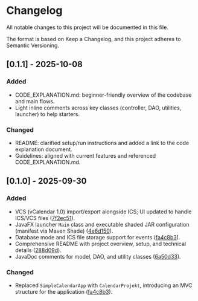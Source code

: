 # Changelog

All notable changes to this project will be documented in this file.

The format is based on Keep a Changelog, and this project adheres to Semantic Versioning.

## [0.1.1] - 2025-10-08

### Added
- CODE_EXPLANATION.md: beginner-friendly overview of the codebase and main flows.
- Light inline comments across key classes (controller, DAO, utilities, launcher) to help starters.

### Changed
- README: clarified setup/run instructions and added a link to the code explanation document.
- Guidelines: aligned with current features and referenced CODE_EXPLANATION.md.

## [0.1.0] - 2025-09-30

### Added
- VCS (vCalendar 1.0) import/export alongside ICS; UI updated to handle ICS/VCS files ([7f2ec51](https://github.com/Aile0n/calendar-java/commit/7f2ec51)).
- JavaFX launcher `Main` class and executable shaded JAR configuration (manifest via Maven Shade) ([4e6d150](https://github.com/Aile0n/calendar-java/commit/4e6d150)).
- Database mode and ICS file storage support for events ([fa4c8b3](https://github.com/Aile0n/calendar-java/commit/fa4c8b3)).
- Comprehensive README with project overview, setup, and technical details ([288d09d](https://github.com/Aile0n/calendar-java/commit/288d09d)).
- JavaDoc comments for model, DAO, and utility classes ([6a50d33](https://github.com/Aile0n/calendar-java/commit/6a50d33)).

### Changed
- Replaced `SimpleCalendarApp` with `CalendarProjekt`, introducing an MVC structure for the application ([fa4c8b3](https://github.com/Aile0n/calendar-java/commit/fa4c8b3)).

